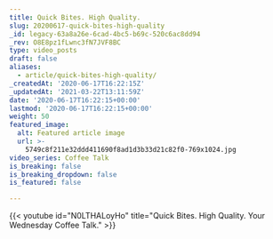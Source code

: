 ```yaml
---
title: Quick Bites. High Quality.
slug: 20200617-quick-bites-high-quality
_id: legacy-63a8a26e-6cad-4bc5-b69c-520c6ac8dd94
_rev: O8E8pz1fLwnc3fN7JVF8BC
type: video_posts
draft: false
aliases:
  - article/quick-bites-high-quality/
_createdAt: '2020-06-17T16:22:15Z'
_updatedAt: '2021-03-22T13:11:59Z'
date: '2020-06-17T16:22:15+00:00'
lastmod: '2020-06-17T16:22:15+00:00'
weight: 50
featured_image:
  alt: Featured article image
  url: >-
    5749c8f211e32ddd411690f8ad1d3b33d21c82f0-769x1024.jpg
video_series: Coffee Talk
is_breaking: false
is_breaking_dropdown: false
is_featured: false

---
```

{{< youtube id="N0LTHALoyHo" title="Quick Bites. High Quality. Your Wednesday Coffee Talk." >}}